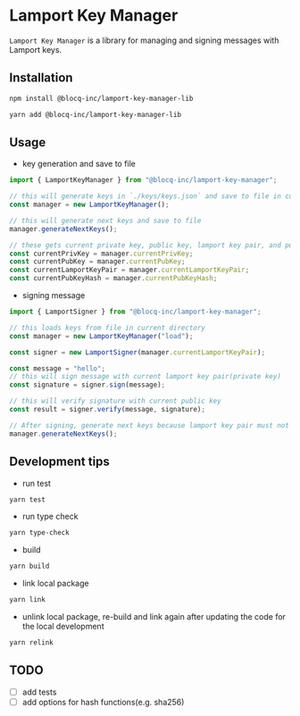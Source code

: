 # Lamport Key Manager

`Lamport Key Manager` is a library for managing and signing messages with Lamport keys.

## Installation

```bash
npm install @blocq-inc/lamport-key-manager-lib
```

```bash
yarn add @blocq-inc/lamport-key-manager-lib
```

## Usage

- key generation and save to file

```typescript
import { LamportKeyManager } from "@blocq-inc/lamport-key-manager";

// this will generate keys in `./keys/keys.json` and save to file in current directory
const manager = new LamportKeyManager();

// this will generate next keys and save to file
manager.generateNextKeys();

// these gets current private key, public key, lamport key pair, and public key hash
const currentPrivKey = manager.currentPrivKey;
const currentPubKey = manager.currentPubKey;
const currentLamportKeyPair = manager.currentLamportKeyPair;
const currentPubKeyHash = manager.currentPubKeyHash;
```

- signing message

```typescript
import { LamportSigner } from "@blocq-inc/lamport-key-manager";

// this loads keys from file in current directory
const manager = new LamportKeyManager("load");

const signer = new LamportSigner(manager.currentLamportKeyPair);

const message = "hello";
// this will sign message with current lamport key pair(private key)
const signature = signer.sign(message);

// this will verify signature with current public key
const result = signer.verify(message, signature);

// After signing, generate next keys because lamport key pair must not be reused.
manager.generateNextKeys();
```

## Development tips

- run test

```bash
yarn test
```

- run type check

```bash
yarn type-check
```

- build

```bash
yarn build
```

- link local package

```bash
yarn link
```

- unlink local package, re-build and link again after updating the code for the local development

```bash
yarn relink
```

## TODO

- [ ] add tests
- [ ] add options for hash functions(e.g. sha256)

